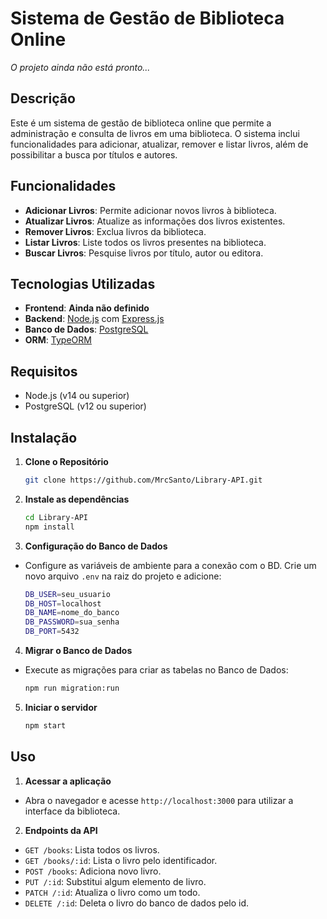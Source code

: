 # Sistema de Gestão de Biblioteca Online

*O projeto ainda não está pronto...*

## Descrição

Este é um sistema de gestão de biblioteca online que permite a administração e consulta de livros em uma biblioteca. O sistema inclui funcionalidades para adicionar, atualizar, remover e listar livros, além de possibilitar a busca por títulos e autores.

## Funcionalidades

- **Adicionar Livros**: Permite adicionar novos livros à biblioteca.
- **Atualizar Livros**: Atualize as informações dos livros existentes.
- **Remover Livros**: Exclua livros da biblioteca.
- **Listar Livros**: Liste todos os livros presentes na biblioteca.
- **Buscar Livros**: Pesquise livros por título, autor ou editora.

## Tecnologias Utilizadas

- **Frontend**: **Ainda não definido**
- **Backend**: [Node.js](https://nodejs.org/) com [Express.js](https://expressjs.com/)
- **Banco de Dados**: [PostgreSQL](https://www.postgresql.org/)
- **ORM**: [TypeORM](https://typeorm.io/)

## Requisitos

- Node.js (v14 ou superior)
- PostgreSQL (v12 ou superior)

## Instalação

1. **Clone o Repositório**

   ```bash
   git clone https://github.com/MrcSanto/Library-API.git

2. **Instale as dependências**

    ```bash
    cd Library-API
    npm install

3. **Configuração do Banco de Dados**
- Configure as variáveis de ambiente para a conexão com o BD. Crie um novo arquivo ```.env``` na raiz do projeto e adicione:
    ```bash
    DB_USER=seu_usuario
    DB_HOST=localhost
    DB_NAME=nome_do_banco
    DB_PASSWORD=sua_senha
    DB_PORT=5432

4. **Migrar o Banco de Dados**
- Execute as migrações para criar as tabelas no Banco de Dados:
    ```bash
    npm run migration:run

5. **Iniciar o servidor**
  
    ```bash
    npm start

## Uso

1. **Acessar a aplicação**
- Abra o navegador e acesse ```http://localhost:3000``` para utilizar a interface da biblioteca.

2. **Endpoints da API**
- ```GET /books```: Lista todos os livros.
- ```GET /books/:id```: Lista o livro pelo identificador.
- ```POST /books```: Adiciona novo livro.
- ```PUT /:id```: Substitui algum elemento de livro.
- ```PATCH /:id```: Atualiza o livro como um todo.
- ```DELETE /:id```: Deleta o livro do banco de dados pelo id. 
